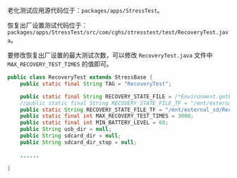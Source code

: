 老化测试应用源代码位于：`packages/apps/StressTest`。

恢复出厂设置测试代码位于：`packages/apps/StressTest/src/com/cghs/stresstest/test/RecoveryTest.java`。

要修改恢复出厂设置的最大测试次数，可以修改 `RecoveryTest.java` 文件中 `MAX_RECOVERY_TEST_TIMES` 的值即可。

```java
public class RecoveryTest extends StressBase {
    public static final String TAG = "RecoveryTest";

    public static final String RECOVERY_STATE_FILE = /*Environment.getExternalStorageDirectory().getPath() +*/ "/cache/recovery/Recovery_state";
    //public static final String RECOVERY_STATE_FILE_TF = "/mnt/external_sd/Recovery_state";
    public static String RECOVERY_STATE_FILE_TF = "/mnt/external_sd/Recovery_state";
    public static final int MAX_RECOVERY_TEST_TIMES = 3000;
    public static final int MIN_BATTERY_LEVEL = 60;
    public String usb_dir = null;
    public String sdcard_dir = null;
    public String sdcard_dir_stop = null;
    
    ......
        
}
```



